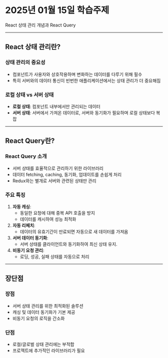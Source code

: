 # 2025년 01월 15일 학습주제

React 상태 관리 개념과 React Query

---

## React 상태 관리란?

### 상태 관리의 중요성
- 컴포넌트가 사용자와 상호작용하며 변화하는 데이터를 다루기 위해 필수
- 특히 서버와의 데이터 통신이 빈번한 애플리케이션에서는 상태 관리가 더 중요해짐

### 로컬 상태 vs 서버 상태
- **로컬 상태**: 컴포넌트 내부에서만 관리되는 데이터
- **서버 상태**: 서버에서 가져온 데이터로, 서버와 동기화가 필요하며 로컬 상태보다 복잡

---

## React Query란?

### React Query 소개
- 서버 상태를 효율적으로 관리하기 위한 라이브러리
- 데이터 fetching, caching, 동기화, 업데이트를 손쉽게 처리
- Redux와는 별개로 서버와 관련된 상태만 관리

### 주요 특징
1. **자동 캐싱**:
   - 동일한 요청에 대해 중복 API 호출을 방지
   - 데이터를 캐시하여 성능 최적화
2. **자동 리페치**:
   - 데이터의 유효기간이 만료되면 자동으로 새 데이터를 가져옴
3. **서버 데이터 동기화**:
   - 서버 상태를 클라이언트와 동기화하여 최신 상태 유지.
4. **비동기 요청 관리**:
   - 로딩, 성공, 실패 상태를 자동으로 처리

---

## 장단점

### 장점
- 서버 상태 관리를 위한 최적화된 솔루션
- 캐싱 및 데이터 동기화가 기본 제공
- 비동기 요청의 로직을 간소화

### 단점
- 로컬/글로벌 상태 관리에는 부적합
- 프로젝트에 추가적인 라이브러리가 필요